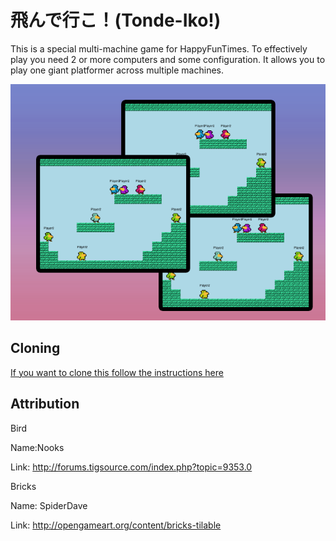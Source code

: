 飛んで行こ！(Tonde-Iko!)
======================

This is a special multi-machine game for HappyFunTimes.
To effectively play you need 2 or more computers and some
configuration. It allows you to play one giant platformer
across multiple machines.

<img src="screenshot.png" />

Cloning
-------

[If you want to clone this follow the instructions here](https://github.com/greggman/HappyFunTimes/blob/master/docs/makinggames.md)

Attribution
-----------

Bird

Name:Nooks

Link: http://forums.tigsource.com/index.php?topic=9353.0

Bricks

Name: SpiderDave

Link: http://opengameart.org/content/bricks-tilable





